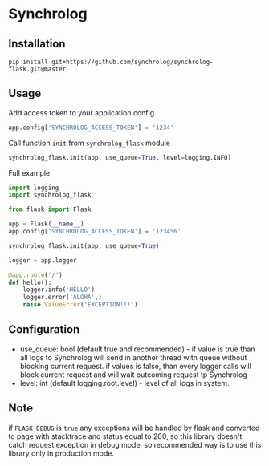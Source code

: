 # Synchrolog

## Installation
`pip install git+https://github.com/synchrolog/synchrolog-flask.git@master`

## Usage

Add access token to your application config

```python
app.config['SYNCHROLOG_ACCESS_TOKEN'] = '1234'
```

Call function `init` from `synchrolog_flask` module
```python
synchrolog_flask.init(app, use_queue=True, level=logging.INFO)
```

Full example
```python
import logging
import synchrolog_flask

from flask import Flask

app = Flask(__name__)
app.config['SYNCHROLOG_ACCESS_TOKEN'] = '123456'

synchrolog_flask.init(app, use_queue=True)

logger = app.logger

@app.route('/')
def hello():
    logger.info('HELLO')
    logger.error('ALOHA',)
    raise ValueError('EXCEPTION!!!')
```

## Configuration
 * use_queue: bool (default true and recommended) - if value is true than all logs to Synchrolog 
 will send in another thread with queue without blocking current request.
 if values is false, than every logger calls will block current request and will wait outcoming 
 request tp Synchrolog
 * level: int (default logging.root.level) - level of all logs in system.

## Note
if `FLASK_DEBUG` is `true` any exceptions will be handled by flask and 
converted to page with stacktrace and status equal to 200, so this library doesn't 
catch request exception in debug mode, so recommended way is to use this library only 
in production mode.